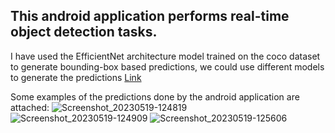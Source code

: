 ## This android application performs real-time object detection tasks.
I have used the EfficientNet architecture model trained on the coco dataset to generate bounding-box based predictions, we could use different models to generate the predictions [Link](https://tfhub.dev/s?deployment-format=lite&module-type=image-object-detection&tf-version=tf2)

Some examples of the predictions done by the android application are attached:
![Screenshot_20230519-124819](https://github.com/Puranjit/Android-application-development/assets/36369377/62be624c-4395-44fb-8eee-44327e666f80)
![Screenshot_20230519-124909](https://github.com/Puranjit/Android-application-development/assets/36369377/f69d0134-b320-4ca3-956c-53442bd5c866)
![Screenshot_20230519-125606](https://github.com/Puranjit/Android-application-development/assets/36369377/062efe5b-080e-48e3-935d-e45d36834fd3)
